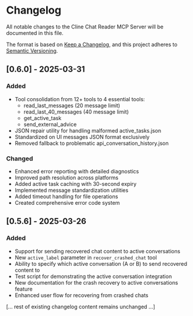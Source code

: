 # Changelog

All notable changes to the Cline Chat Reader MCP Server will be documented in this file.

The format is based on [Keep a Changelog](https://keepachangelog.com/en/1.0.0/),
and this project adheres to [Semantic Versioning](https://semver.org/spec/v2.0.0.html).

## [0.6.0] - 2025-03-31

### Added
- Tool consolidation from 12+ tools to 4 essential tools:
  * read_last_messages (20 message limit)
  * read_last_40_messages (40 message limit)
  * get_active_task
  * send_external_advice
- JSON repair utility for handling malformed active_tasks.json
- Standardized on UI messages JSON format exclusively
- Removed fallback to problematic api_conversation_history.json

### Changed
- Enhanced error reporting with detailed diagnostics
- Improved path resolution across platforms
- Added active task caching with 30-second expiry
- Implemented message standardization utilities
- Added timeout handling for file operations
- Created comprehensive error code system

## [0.5.6] - 2025-03-26

### Added
- Support for sending recovered chat content to active conversations
- New `active_label` parameter in `recover_crashed_chat` tool
- Ability to specify which active conversation (A or B) to send recovered content to
- Test script for demonstrating the active conversation integration
- New documentation for the crash recovery to active conversations feature
- Enhanced user flow for recovering from crashed chats

[... rest of existing changelog content remains unchanged ...]
